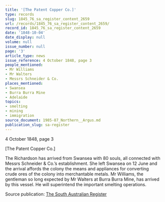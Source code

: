 ```yaml
---
title: '[The Patent Copper Co.]'
type: records
slug: 1845_76_sa_register_content_2659
url: /records/1845_76_sa_register_content_2659/
record_id: 1845_76_sa_register_content_2659
date: '1848-10-04'
date_display: null
volume: null
issue_number: null
page: '3'
article_type: news
issue_reference: 4 October 1848, page 3
people_mentioned:
- Mr Williams
- Mr Walters
- Messrs Schneider & Co.
places_mentioned:
- Swansea
- Burra Burra Mine
- Adelaide
topics:
- smelting
- mining
- immigration
source_document: 1985-87_Northern__Argus.md
publication_slug: sa-register
---
```


4 October 1848, page 3

[The Patent Copper Co.]

The Richardson has arrived from Swansea with 80 souls, all connected with Messrs Schneider & Co.’s establishment.  She left Swansea on 12 June and the arrival affords the colony the means and appliances for converting crude ores of the colony into merchantable metals.  Mr Williams, the gentleman so long expected by Mr Walters at Burra Burra Mine, has arrived by this vessel.  He will superintend the important smelting operations.

Source publication: [The South Australian Register](/publications/sa-register/)
